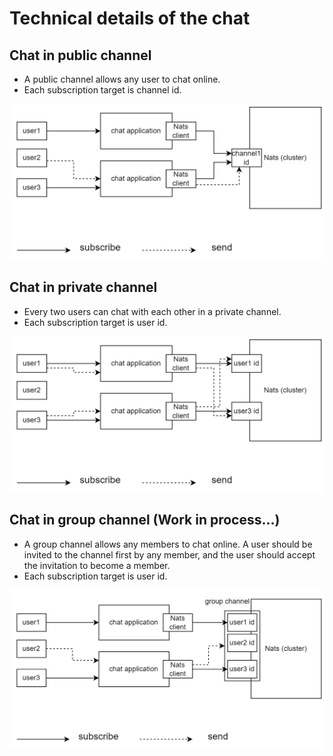 # Technical details of the chat

## Chat in public channel

- A public channel allows any user to chat online.
- Each subscription target is channel id.

![image](public-chat.png)

## Chat in private channel

- Every two users can chat with each other in a private channel.
- Each subscription target is user id.

![image](private-chat.png)

## Chat in group channel (Work in process...)

- A group channel allows any members to chat online. A user should 
be invited to the channel first by any member, and the user should 
accept the invitation to become a member. 
- Each subscription target is user id.

![image](group-chat.png)
